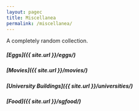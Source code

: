 ```yaml
---
layout: pagec
title: Miscellanea 
permalink: /miscellanea/
---
```


A completely random collection. 

##### [Eggs]({{ site.url }}/eggs/)

##### [Movies]({{ site.url }}/movies/)

##### [University Buildings]({{ site.url }}/universities/)

##### [Food]({{ site.url }}/sgfood/)

<!--##### [Brussels Ramen]({{ site.url }}/ramen_bru/)-->